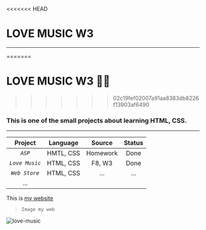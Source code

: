 <<<<<<< HEAD
# **LOVE MUSIC W3**

---
=======
# LOVE MUSIC W3 🎸🎷

>>>>>>> 02c19fef02007a91aa8383db8226f13903af6490

### This is one of the small projects about learning HTML, CSS.

---


| Project        | Language  | Source   | Status |
|:--------------:|:---------:|:--------:|:------:|
| *`ASP`*        | HMTL, CSS | Homework | Done   |
| *`Love Music`* | HTML, CSS | F8, W3   | Done   |
| *`Web Store`*  | HTML, CSS | ...      | ...    |
| ...            |           |          |        |

This is [my website](google.com)

> `Image my web`

<img src="https://user-images.githubusercontent.com/55221561/136008334-f51e1fed-2d57-4fd4-b543-2aef2ff554fc.PNG" title="" alt="love-music" data-align="center">


